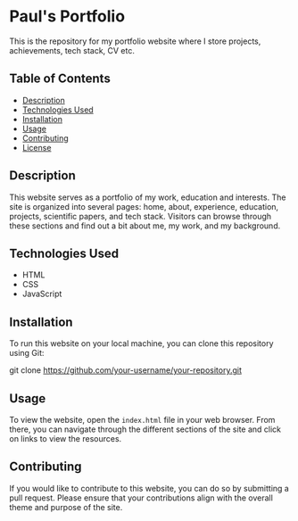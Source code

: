 # Paul's Portfolio

This is the repository for my portfolio website where I store projects, achievements, tech stack, CV etc.

## Table of Contents

- [Description](#description)
- [Technologies Used](#technologies-used)
- [Installation](#installation)
- [Usage](#usage)
- [Contributing](#contributing)
- [License](#license)

## Description

This website serves as a portfolio of my work, education and interests. The site is organized into several pages: home, about, experience, education, projects, scientific papers, and tech stack. Visitors can browse through these sections and find out a bit about me, my work, and my background.

## Technologies Used

- HTML
- CSS
- JavaScript

## Installation

To run this website on your local machine, you can clone this repository using Git:

git clone https://github.com/your-username/your-repository.git


## Usage

To view the website, open the `index.html` file in your web browser. From there, you can navigate through the different sections of the site and click on links to view the resources.

## Contributing

If you would like to contribute to this website, you can do so by submitting a pull request. Please ensure that your contributions align with the overall theme and purpose of the site.